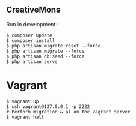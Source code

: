 ## CreativeMons

Run in development :

    $ composer update
    $ composer install
    $ php artisan migrate:reset --force
    $ php artisan migrate --force
    $ php artisan db:seed --force
    $ php artisan serve


# Vagrant

    $ vagrant up
    $ ssh vagrant@127.0.0.1 -p 2222
    # Perform migration & al on the Vagrant server
    $ vagrant halt
